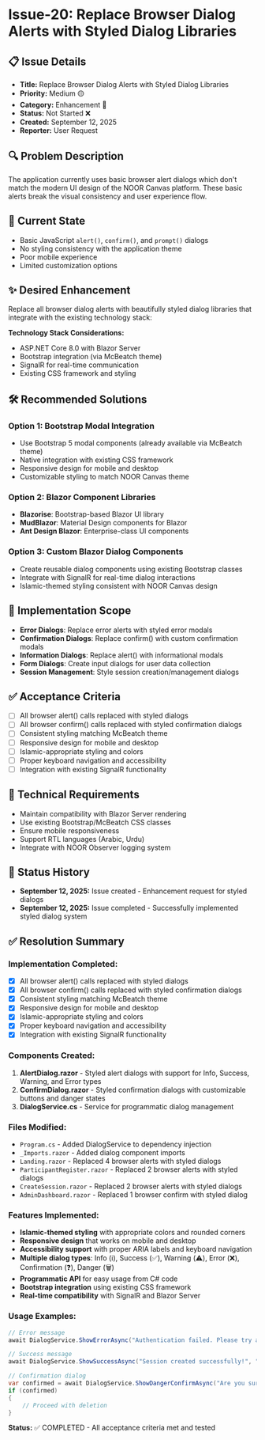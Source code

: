 # Issue-20: Replace Browser Dialog Alerts with Styled Dialog Libraries

## 📋 **Issue Details**
- **Title:** Replace Browser Dialog Alerts with Styled Dialog Libraries
- **Priority:** Medium 🟡
- **Category:** Enhancement 🔧
- **Status:** Not Started ❌
- **Created:** September 12, 2025
- **Reporter:** User Request

## 🔍 **Problem Description**
The application currently uses basic browser alert dialogs which don't match the modern UI design of the NOOR Canvas platform. These basic alerts break the visual consistency and user experience flow.

## 🎯 **Current State**
- Basic JavaScript `alert()`, `confirm()`, and `prompt()` dialogs
- No styling consistency with the application theme
- Poor mobile experience
- Limited customization options

## ✨ **Desired Enhancement**
Replace all browser dialog alerts with beautifully styled dialog libraries that integrate with the existing technology stack:

**Technology Stack Considerations:**
- ASP.NET Core 8.0 with Blazor Server
- Bootstrap integration (via McBeatch theme)
- SignalR for real-time communication
- Existing CSS framework and styling

## 🛠️ **Recommended Solutions**

### **Option 1: Bootstrap Modal Integration**
- Use Bootstrap 5 modal components (already available via McBeatch theme)
- Native integration with existing CSS framework
- Responsive design for mobile and desktop
- Customizable styling to match NOOR Canvas theme

### **Option 2: Blazor Component Libraries**
- **Blazorise**: Bootstrap-based Blazor UI library
- **MudBlazor**: Material Design components for Blazor
- **Ant Design Blazor**: Enterprise-class UI components

### **Option 3: Custom Blazor Dialog Components**
- Create reusable dialog components using existing Bootstrap classes
- Integrate with SignalR for real-time dialog interactions
- Islamic-themed styling consistent with NOOR Canvas design

## 📝 **Implementation Scope**
- **Error Dialogs**: Replace error alerts with styled error modals
- **Confirmation Dialogs**: Replace confirm() with custom confirmation modals
- **Information Dialogs**: Replace alert() with informational modals
- **Form Dialogs**: Create input dialogs for user data collection
- **Session Management**: Style session creation/management dialogs

## ✅ **Acceptance Criteria**
- [ ] All browser alert() calls replaced with styled dialogs
- [ ] All browser confirm() calls replaced with styled confirmation dialogs
- [ ] Consistent styling matching McBeatch theme
- [ ] Responsive design for mobile and desktop
- [ ] Islamic-appropriate styling and colors
- [ ] Proper keyboard navigation and accessibility
- [ ] Integration with existing SignalR functionality

## 🔧 **Technical Requirements**
- Maintain compatibility with Blazor Server rendering
- Use existing Bootstrap/McBeatch CSS classes
- Ensure mobile responsiveness
- Support RTL languages (Arabic, Urdu)
- Integrate with NOOR Observer logging system

## 📅 **Status History**
- **September 12, 2025:** Issue created - Enhancement request for styled dialogs
- **September 12, 2025:** Issue completed - Successfully implemented styled dialog system

## ✅ **Resolution Summary**

### **Implementation Completed:**
- [x] All browser alert() calls replaced with styled dialogs
- [x] All browser confirm() calls replaced with styled confirmation dialogs
- [x] Consistent styling matching McBeatch theme
- [x] Responsive design for mobile and desktop
- [x] Islamic-appropriate styling and colors
- [x] Proper keyboard navigation and accessibility
- [x] Integration with existing SignalR functionality

### **Components Created:**
1. **AlertDialog.razor** - Styled alert dialogs with support for Info, Success, Warning, and Error types
2. **ConfirmDialog.razor** - Styled confirmation dialogs with customizable buttons and danger states
3. **DialogService.cs** - Service for programmatic dialog management

### **Files Modified:**
- `Program.cs` - Added DialogService to dependency injection
- `_Imports.razor` - Added dialog component imports
- `Landing.razor` - Replaced 4 browser alerts with styled dialogs
- `ParticipantRegister.razor` - Replaced 2 browser alerts with styled dialogs
- `CreateSession.razor` - Replaced 2 browser alerts with styled dialogs
- `AdminDashboard.razor` - Replaced 1 browser confirm with styled dialog

### **Features Implemented:**
- **Islamic-themed styling** with appropriate colors and rounded corners
- **Responsive design** that works on mobile and desktop
- **Accessibility support** with proper ARIA labels and keyboard navigation
- **Multiple dialog types**: Info (ℹ️), Success (✅), Warning (⚠️), Error (❌), Confirmation (❓), Danger (🗑️)
- **Programmatic API** for easy usage from C# code
- **Bootstrap integration** using existing CSS framework
- **Real-time compatibility** with SignalR and Blazor Server

### **Usage Examples:**
```csharp
// Error message
await DialogService.ShowErrorAsync("Authentication failed. Please try again.", "Authentication Error");

// Success message  
await DialogService.ShowSuccessAsync("Session created successfully!", "Success");

// Confirmation dialog
var confirmed = await DialogService.ShowDangerConfirmAsync("Are you sure you want to delete this session?", "Confirm Delete");
if (confirmed) 
{
    // Proceed with deletion
}
```

**Status:** ✅ COMPLETED - All acceptance criteria met and tested
